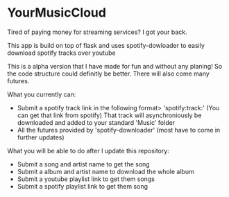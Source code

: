# YourMusicCloud
Tired of paying money for streaming services? I got your back. 

This app is build on top of flask and uses spotify-dowloader to easily download spotify tracks over youtube

This is a alpha version that I have made for fun and without any planing! So the code structure could definitly be better.
There will also come many futures.

What you currently can: 
+ Submit a spotify track link in the following format> 'spotify:track:<someuid>' (You can get that link from spotify)
  That track will asynchroniously be downloaded and added to your standard 'Music' folder
+  All the futures provided by 'spotify-downloader' (most have to come in further updates)
  
What you will be able to do after I update this repository:
+ Submit a song and artist name to get the song
+ Submit a album and artist name to download the whole album
+ Submit a youtube playlist link to get them songs
+ Submit a spotify playlist link to get them song
